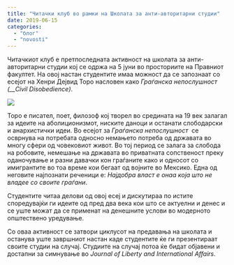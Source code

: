```yaml
---
title: "Читачки клуб во рамки на Школата за анти-авторитарни студии"
date: 2019-06-15
categories: 
  - "блог"
  - "novosti"
---
```


Читачкиот клуб е претпоследната активност на школата за анти-авторитарни студии кој се одржа на 5 јуни во просториите на Правниот факултет. На овој настан студентите имаа можност да се запознаат со есејот на Хенри Дејвид Торо насловен како _Граѓанска непослушност (__Civil Disobedience)_.

![](http://libertaniabackup.local/wp-content/uploads/2019/08/IMG_20190605_195540-1024x768.jpg)

Торо е писател, поет, филозоф кој творел во средината на 19 век залагал за идеите на аболиционизмот, ниските даноци и останати слободарски и анархистички идеи. Во есејот за _Граѓанска непослушност_  се осврнува на потребата односно немањето потреба од државата во многу сфери од човековиот живот. Во тој период се залага за слобода на робовите, немешање на државата во приватната сопственост преку оданочување и разни давачки кон граѓаните како и односот со имигрантите во тоа време кои бегаат од војните во Мексико. Една од неговите најпознати реченици е: _Најдобра власт е онаа која што не владее со своите граѓани_.

Студентите читаа делови од овој есеј и дискутираа по истите споредувајќи ги идеите од пред два века кои што се актуелни и денес и се уште можат да се применат на денешните услови во модерното општествено уредување.

Со оваа активност се затвори циклусот на предавања на школата и останува уште завршниот настан каде студентите ќе ги презентираат своите студии на случај. Студиите на случај потоа ќе бидат објавени и достапни за симнување во _Journal of Liberty and International Affairs_.
